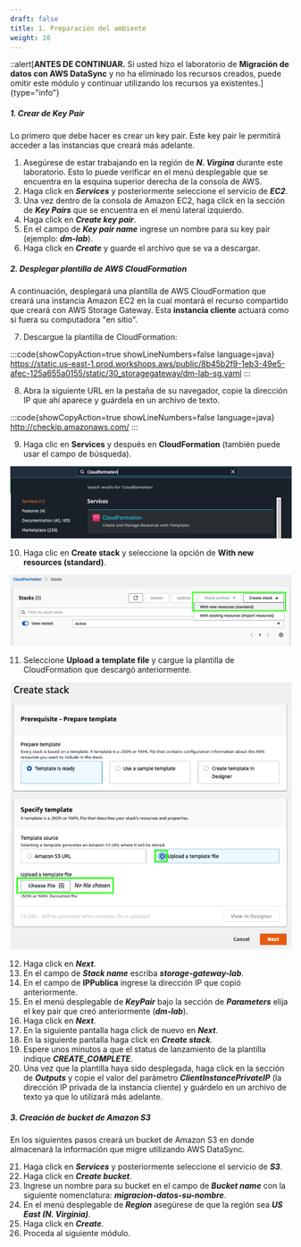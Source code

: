 ```yaml
---
draft: false
title: 1. Preparación del ambiente
weight: 10
---
```

::alert[**ANTES DE CONTINUAR.** Si usted hizo el laboratorio de **Migración de datos con AWS DataSync** y no ha eliminado los recursos creados, puede omitir este módulo y continuar utilizando los recursos ya existentes.]{type="info"}

##### 1. Crear de Key Pair

Lo primero que debe hacer es crear un key pair. Este key pair le permitirá acceder a las instancias que creará más adelante.

1. Asegúrese de estar trabajando en la región de ***N. Virgina*** durante este laboratorio. Esto lo puede verificar en el menú desplegable que se encuentra en la esquina superior derecha de la consola de AWS.
2. Haga click en ***Services*** y posteriormente seleccione el servicio de ***EC2***.
3. Una vez dentro de la consola de Amazon EC2, haga click en la sección de ***Key Pairs*** que se encuentra en el menú lateral izquierdo.
4. Haga click en ***Create key pair***.
5. En el campo de ***Key pair name*** ingrese un nombre para su key pair (ejemplo: ***dm-lab***).
6. Haga click en ***Create*** y guarde el archivo que se va a descargar.


##### 2. Desplegar plantilla de AWS CloudFormation

A continuación, desplegará una plantilla de AWS CloudFormation que creará una instancia Amazon EC2 en la cual montará el recurso compartido que creará con AWS Storage Gateway. Esta **instancia cliente** actuará como si fuera su computadora "en sitio".

7. Descargue la plantilla de CloudFormation:

:::code{showCopyAction=true showLineNumbers=false language=java}
https://static.us-east-1.prod.workshops.aws/public/8b45b2f9-1eb3-49e5-afec-125a655a0155/static/30_storagegateway/dm-lab-sg.yaml
:::

8. Abra la siguiente URL en la pestaña de su navegador, copie la dirección IP que ahí aparece y guárdela en un archivo de texto.

:::code{showCopyAction=true showLineNumbers=false language=java}
http://checkip.amazonaws.com/
:::

9. Haga clic en **Services** y después en **CloudFormation** (también puede usar el campo de búsqueda).

![CloudFormation](/static/images/mgn/cloudformation1.png)

10. Haga clic en **Create stack** y seleccione la opción de **With new resources (standard)**.

![CloudFormation](/static/images/mgn/cloudformation2.png)

11. Seleccione **Upload a template file** y cargue la plantilla de CloudFormation que descargó anteriormente.

![CloudFormation](/static/images/mgn/cloudformation3.png)

12. Haga click en ***Next***.
13. En el campo de ***Stack name*** escriba ***storage-gateway-lab***.
14. En el campo de **IPPublica** ingrese la dirección IP que copió anteriormente.
15. En el menú desplegable de ***KeyPair*** bajo la sección de ***Parameters*** elija el key pair que creó anteriormente (***dm-lab***).
16. Haga click en ***Next***.
17. En la siguiente pantalla haga click de nuevo en ***Next***.
18. En la siguiente pantalla haga click en ***Create stack***.
19. Espere unos minutos a que el status de lanzamiento de la plantilla indique ***CREATE_COMPLETE***.
20. Una vez que la plantilla haya sido desplegada, haga click en la sección de ***Outputs*** y copie el valor del parámetro ***ClientInstancePrivateIP*** (la dirección IP privada de la instancia cliente) y guárdelo en un archivo de texto ya que lo utilizará más adelante.


##### 3. Creación de bucket de Amazon S3

En los siguientes pasos creará un bucket de Amazon S3 en donde almacenará la información que migre utilizando AWS DataSync.

21. Haga click en ***Services*** y posteriormente seleccione el servicio de ***S3***.
22. Haga click en ***Create bucket***.
23. Ingrese un nombre para su bucket en el campo de ***Bucket name*** con la siguiente nomenclatura: 
***migracion-datos-su-nombre***.
24. En el menú desplegable de ***Region*** asegúrese de que la región sea ***US East (N. Virginia)***.
25. Haga click en ***Create***.
26. Proceda al siguiente módulo.